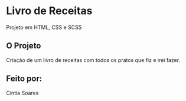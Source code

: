 # Livro de Receitas

Projeto em HTML, CSS e SCSS

## O Projeto

Criação de um livro de receitas com todos os pratos que fiz e irei fazer.

## Feito por:
Cíntia Soares